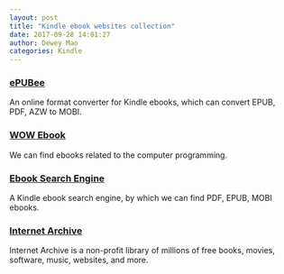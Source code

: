 ```yaml
--- 
layout: post 
title: "Kindle ebook websites collection" 
date: 2017-09-28 14:01:27 
author: Dewey Mao 
categories: Kindle 
--- 
```


### <a href="http://cn.epubee.com/" target="_blank">ePUBee</a>
An online format converter for Kindle ebooks, which can convert EPUB, PDF, AZW to MOBI.

### <a href="http://www.wowebook.org/" target="_blank">WOW Ebook</a>
We can find ebooks related to the computer programming.

### <a href="http://forfrigg.com/" target="_blank">Ebook Search Engine</a>
A Kindle ebook search engine, by which we can find PDF, EPUB, MOBI ebooks.

### <a href="https://archive.org/" target="_blank">Internet Archive</a>
Internet Archive is a non-profit library of millions of free books, movies, software, music, websites, and more.
